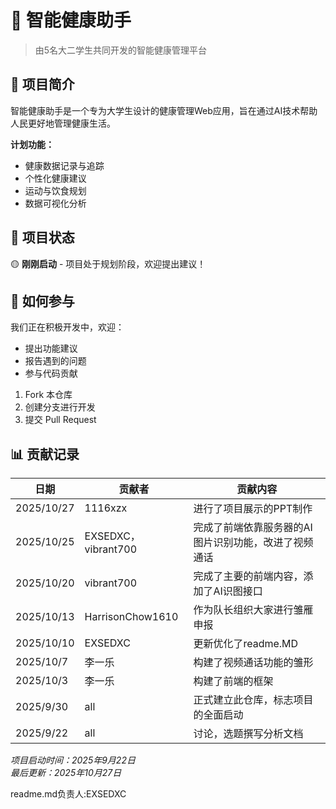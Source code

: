 # 💊 智能健康助手

> 由5名大二学生共同开发的智能健康管理平台

## 📖 项目简介

智能健康助手是一个专为大学生设计的健康管理Web应用，旨在通过AI技术帮助人民更好地管理健康生活。

**计划功能：**
- 健康数据记录与追踪
- 个性化健康建议
- 运动与饮食规划
- 数据可视化分析

## 🚀 项目状态

🟡 **刚刚启动** - 项目处于规划阶段，欢迎提出建议！

## 🤝 如何参与

我们正在积极开发中，欢迎：
- 提出功能建议
- 报告遇到的问题
- 参与代码贡献

1. Fork 本仓库
2. 创建分支进行开发
3. 提交 Pull Request



## 📊 贡献记录

| 日期       | 贡献者 | 贡献内容 |
|------------|--------|----------|
|2025/10/27|1116xzx|进行了项目展示的PPT制作|
|2025/10/25|EXSEDXC，vibrant700|完成了前端依靠服务器的AI图片识别功能，改进了视频通话|
|2025/10/20|vibrant700|完成了主要的前端内容，添加了AI识图接口|
|2025/10/13|HarrisonChow1610|作为队长组织大家进行雏雁申报|
|2025/10/10 | EXSEDXC   |更新优化了readme.MD |
|2025/10/7|李一乐|构建了视频通话功能的雏形|
|2025/10/3|李一乐|构建了前端的框架|
|2025/9/30|all|正式建立此仓库，标志项目的全面启动|
|2025/9/22|all|讨论，选题撰写分析文档|




*项目启动时间：2025年9月22日*  
*最后更新：2025年10月27日*

readme.md负责人:EXSEDXC